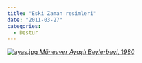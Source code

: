 ```yaml
---
title: "Eski Zaman resimleri"
date: "2011-03-27"
categories: 
  - Destur
---
```


 [![ayas.jpg](/uploads/2011/03/ayas.jpg) _Münevver Ayaşlı Beylerbeyi, 1980_](/uploads/2011/03/ayas.jpg "ayas.jpg")
